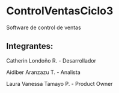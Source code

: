 # ControlVentasCiclo3
Software de control de ventas

## Integrantes:
Catherin Londoño R. - Desarrollador

Aidiber Aranzazu T. - Analista

Laura Vanessa Tamayo P. - Product Owner
